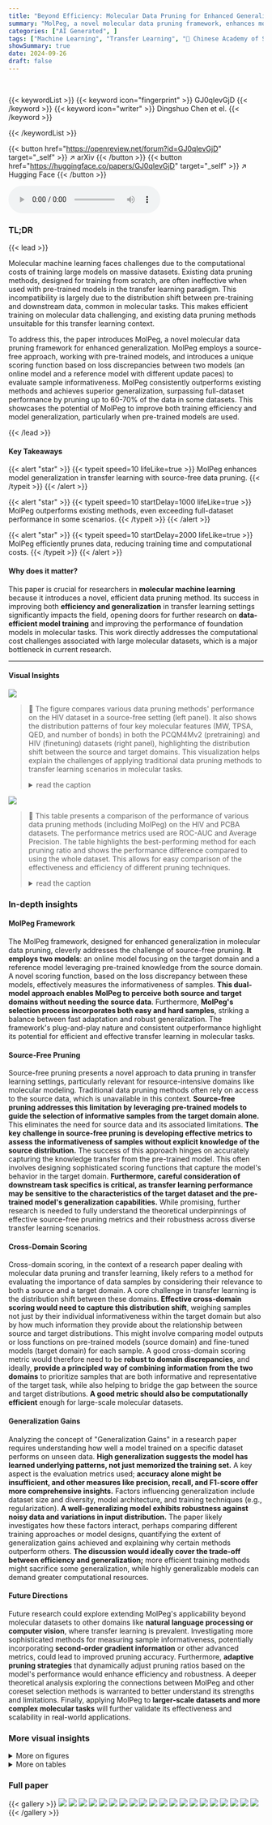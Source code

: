 ```yaml
---
title: "Beyond Efficiency: Molecular Data Pruning for Enhanced Generalization"
summary: "MolPeg, a novel molecular data pruning framework, enhances model generalization in transfer learning by using a source-free approach and consistently outperforming other methods, even surpassing full-..."
categories: ["AI Generated", ]
tags: ["Machine Learning", "Transfer Learning", "🏢 Chinese Academy of Sciences",]
showSummary: true
date: 2024-09-26
draft: false
---
```


<br>

{{< keywordList >}}
{{< keyword icon="fingerprint" >}} GJ0qIevGjD {{< /keyword >}}
{{< keyword icon="writer" >}} Dingshuo Chen et el. {{< /keyword >}}
 
{{< /keywordList >}}

{{< button href="https://openreview.net/forum?id=GJ0qIevGjD" target="_self" >}}
↗ arXiv
{{< /button >}}
{{< button href="https://huggingface.co/papers/GJ0qIevGjD" target="_self" >}}
↗ Hugging Face
{{< /button >}}



<audio controls>
    <source src="https://ai-paper-reviewer.com/GJ0qIevGjD/podcast.wav" type="audio/wav">
    Your browser does not support the audio element.
</audio>


### TL;DR


{{< lead >}}

Molecular machine learning faces challenges due to the computational costs of training large models on massive datasets. Existing data pruning methods, designed for training from scratch, are often ineffective when used with pre-trained models in the transfer learning paradigm. This incompatibility is largely due to the distribution shift between pre-training and downstream data, common in molecular tasks. This makes efficient training on molecular data challenging, and existing data pruning methods unsuitable for this transfer learning context.

To address this, the paper introduces MolPeg, a novel molecular data pruning framework for enhanced generalization.  MolPeg employs a source-free approach, working with pre-trained models, and introduces a unique scoring function based on loss discrepancies between two models (an online model and a reference model with different update paces) to evaluate sample informativeness.  MolPeg consistently outperforms existing methods and achieves superior generalization, surpassing full-dataset performance by pruning up to 60-70% of the data in some datasets. This showcases the potential of MolPeg to improve both training efficiency and model generalization, particularly when pre-trained models are used.

{{< /lead >}}


#### Key Takeaways

{{< alert "star" >}}
{{< typeit speed=10 lifeLike=true >}} MolPeg enhances model generalization in transfer learning with source-free data pruning. {{< /typeit >}}
{{< /alert >}}

{{< alert "star" >}}
{{< typeit speed=10 startDelay=1000 lifeLike=true >}} MolPeg outperforms existing methods, even exceeding full-dataset performance in some scenarios. {{< /typeit >}}
{{< /alert >}}

{{< alert "star" >}}
{{< typeit speed=10 startDelay=2000 lifeLike=true >}} MolPeg efficiently prunes data, reducing training time and computational costs. {{< /typeit >}}
{{< /alert >}}

#### Why does it matter?
This paper is crucial for researchers in **molecular machine learning** because it introduces a novel, efficient data pruning method.  Its success in improving both **efficiency and generalization** in transfer learning settings significantly impacts the field, opening doors for further research on **data-efficient model training** and improving the performance of foundation models in molecular tasks. This work directly addresses the computational cost challenges associated with large molecular datasets, which is a major bottleneck in current research.

------
#### Visual Insights



![](https://ai-paper-reviewer.com/GJ0qIevGjD/figures_1_1.jpg)

> 🔼 The figure compares various data pruning methods' performance on the HIV dataset in a source-free setting (left panel).  It also shows the distribution patterns of four key molecular features (MW, TPSA, QED, and number of bonds) in both the PCQM4Mv2 (pretraining) and HIV (finetuning) datasets (right panel), highlighting the distribution shift between the source and target domains. This visualization helps explain the challenges of applying traditional data pruning methods to transfer learning scenarios in molecular tasks.
> <details>
> <summary>read the caption</summary>
> Figure 1: (Left) The performance comparison of different data pruning methods in HIV dataset under source-free data pruning setting. (Right) Distribution patterns of four important molecular features - molecular weight (MW), topological polar surface area (TPSA), Quantitative Estimate of Drug-likeness (QED) and number of bonds - in PCQM4Mv2 [33] and HIV [34] dataset, which are used for pretraining and finetuning, respectively.
> </details>





![](https://ai-paper-reviewer.com/GJ0qIevGjD/tables_6_1.jpg)

> 🔼 This table presents a comparison of the performance of various data pruning methods (including MolPeg) on the HIV and PCBA datasets.  The performance metrics used are ROC-AUC and Average Precision.  The table highlights the best-performing method for each pruning ratio and shows the performance difference compared to using the whole dataset. This allows for easy comparison of the effectiveness and efficiency of different pruning techniques.
> <details>
> <summary>read the caption</summary>
> Table 1: The performance comparison to state-of-the-art methods on HIV and PCBA in terms of ROC-AUC (%, ↑) and Average Precision (%, ↑). We highlight the best-performing results in boldface. The performance difference with whole dataset training is highlighted with blue and orange, respectively.
> </details>





### In-depth insights


#### MolPeg Framework
The MolPeg framework, designed for enhanced generalization in molecular data pruning, cleverly addresses the challenge of source-free pruning.  **It employs two models**: an online model focusing on the target domain and a reference model leveraging pre-trained knowledge from the source domain.  A novel scoring function, based on the loss discrepancy between these models, effectively measures the informativeness of samples.  **This dual-model approach enables MolPeg to perceive both source and target domains without needing the source data**.  Furthermore, **MolPeg's selection process incorporates both easy and hard samples**, striking a balance between fast adaptation and robust generalization.  The framework's plug-and-play nature and consistent outperformance highlight its potential for efficient and effective transfer learning in molecular tasks.

#### Source-Free Pruning
Source-free pruning presents a novel approach to data pruning in transfer learning settings, particularly relevant for resource-intensive domains like molecular modeling.  Traditional data pruning methods often rely on access to the source data, which is unavailable in this context. **Source-free pruning addresses this limitation by leveraging pre-trained models to guide the selection of informative samples from the target domain alone.** This eliminates the need for source data and its associated limitations.  **The key challenge in source-free pruning is developing effective metrics to assess the informativeness of samples without explicit knowledge of the source distribution.** The success of this approach hinges on accurately capturing the knowledge transfer from the pre-trained model. This often involves designing sophisticated scoring functions that capture the model's behavior in the target domain. **Furthermore, careful consideration of downstream task specifics is critical, as transfer learning performance may be sensitive to the characteristics of the target dataset and the pre-trained model's generalization capabilities.** While promising, further research is needed to fully understand the theoretical underpinnings of effective source-free pruning metrics and their robustness across diverse transfer learning scenarios.

#### Cross-Domain Scoring
Cross-domain scoring, in the context of a research paper dealing with molecular data pruning and transfer learning, likely refers to a method for evaluating the importance of data samples by considering their relevance to both a source and a target domain.  A core challenge in transfer learning is the distribution shift between these domains.  **Effective cross-domain scoring would need to capture this distribution shift**, weighing samples not just by their individual informativeness within the target domain but also by how much information they provide about the relationship between source and target distributions. This might involve comparing model outputs or loss functions on pre-trained models (source domain) and fine-tuned models (target domain) for each sample. A good cross-domain scoring metric would therefore need to be **robust to domain discrepancies**, and ideally, **provide a principled way of combining information from the two domains** to prioritize samples that are both informative and representative of the target task, while also helping to bridge the gap between the source and target distributions. **A good metric should also be computationally efficient** enough for large-scale molecular datasets.

#### Generalization Gains
Analyzing the concept of "Generalization Gains" in a research paper requires understanding how well a model trained on a specific dataset performs on unseen data.  **High generalization suggests the model has learned underlying patterns, not just memorized the training set.**  A key aspect is the evaluation metrics used; **accuracy alone might be insufficient, and other measures like precision, recall, and F1-score offer more comprehensive insights.**  Factors influencing generalization include dataset size and diversity, model architecture, and training techniques (e.g., regularization).  **A well-generalizing model exhibits robustness against noisy data and variations in input distribution.** The paper likely investigates how these factors interact, perhaps comparing different training approaches or model designs, quantifying the extent of generalization gains achieved and explaining why certain methods outperform others.  **The discussion would ideally cover the trade-off between efficiency and generalization;** more efficient training methods might sacrifice some generalization, while highly generalizable models can demand greater computational resources.

#### Future Directions
Future research could explore extending MolPeg's applicability beyond molecular datasets to other domains like **natural language processing or computer vision**, where transfer learning is prevalent.  Investigating more sophisticated methods for measuring sample informativeness, potentially incorporating **second-order gradient information** or other advanced metrics, could lead to improved pruning accuracy.  Furthermore, **adaptive pruning strategies** that dynamically adjust pruning ratios based on the model's performance would enhance efficiency and robustness. A deeper theoretical analysis exploring the connections between MolPeg and other coreset selection methods is warranted to better understand its strengths and limitations. Finally, applying MolPeg to **larger-scale datasets and more complex molecular tasks** will further validate its effectiveness and scalability in real-world applications.


### More visual insights

<details>
<summary>More on figures
</summary>


![](https://ai-paper-reviewer.com/GJ0qIevGjD/figures_2_1.jpg)

> 🔼 This figure illustrates the MolPeg framework. The left panel shows the overall workflow, highlighting the use of an online model and a reference model with different update speeds to process samples from the target and source domains.  Samples are scored based on the absolute loss discrepancy between the two models and ranked. The easiest and hardest samples are selected to form the coreset. The right panel provides a theoretical perspective, illustrating how the selection process can be viewed as a gradient projection.  Samples with low projection norms are discarded, while those with high norms are retained.
> <details>
> <summary>read the caption</summary>
> Figure 2: The overall framework of MolPeg. (Left) We maintain an online model and a reference model with different updating paces, which focus on the target and source domain, respectively. After model inference, the samples are scored by the absolute loss discrepancy and selected in ascending order. The easiest and hardest samples are given the largest score and selected to form the coreset. (Right) The selection process of MolPeg can be interpreted from a gradient projection perspective.
> </details>



![](https://ai-paper-reviewer.com/GJ0qIevGjD/figures_3_1.jpg)

> 🔼 This figure compares the performance of three different sample selection strategies (selecting only easy samples, only hard samples, or both) within the MolPeg framework.  The x-axis represents the training epoch, and the y-axis shows the ROC-AUC score. The results demonstrate that selecting both easy and hard samples leads to the best performance, outperforming strategies that only select easy or hard samples.  The black dashed line represents the ROC-AUC achieved by training on the full dataset (no pruning). The shaded area around each line represents the standard deviation across multiple runs.
> <details>
> <summary>read the caption</summary>
> Figure 3: Performance comparison of selection criteria on HIV dataset when pruning 40% samples.
> </details>



![](https://ai-paper-reviewer.com/GJ0qIevGjD/figures_7_1.jpg)

> 🔼 The figure shows a comparison of different data pruning methods' performance on an HIV dataset, considering a scenario where data pruning is applied using pre-trained models. The left panel illustrates the performance comparison of various methods at different pruning ratios. The right panel displays the distribution patterns of key molecular features in the PCQM4Mv2 (pretraining) and HIV (finetuning) datasets to highlight the distribution shift challenge.
> <details>
> <summary>read the caption</summary>
> Figure 1: (Left) The performance comparison of different data pruning methods in HIV dataset under source-free data pruning setting. (Right) Distribution patterns of four important molecular features - molecular weight (MW), topological polar surface area (TPSA), Quantitative Estimate of Drug-likeness (QED) and number of bonds - in PCQM4Mv2 [33] and HIV [34] dataset, which are used for pretraining and finetuning, respectively.
> </details>



![](https://ai-paper-reviewer.com/GJ0qIevGjD/figures_8_1.jpg)

> 🔼 This figure compares the performance of different data pruning methods on two datasets (HIV and PCBA) using two different pre-training strategies (GraphMAE and GraphCL).  The x-axis represents the percentage of data retained after pruning (Data Ratio (1-p)), ranging from 10% to 80%. The y-axis shows the performance measured by ROC-AUC (%) for HIV and Average Precision (%) for PCBA. The lines represent different data pruning methods, including MolPeg (the proposed method) and several baselines.  The horizontal dashed lines indicate the performance achieved without any pruning (No Prune).  The figure demonstrates that MolPeg consistently outperforms other methods across different pruning ratios and pre-training strategies.
> <details>
> <summary>read the caption</summary>
> Figure 5: Data pruning trajectory given by downstream performance (%). Here the source models are pretrained on the PCQM4Mv2 dataset with GraphMAE and GraphCL strategies, respectively.
> </details>



![](https://ai-paper-reviewer.com/GJ0qIevGjD/figures_9_1.jpg)

> 🔼 This figure shows the performance of MolPeg model on the HIV dataset with different values of hyperparameter β.  The x-axis represents the pruning ratio (0.1, 0.4, and 0.8), and the y-axis represents the ROC-AUC. Different colors represent different values of β (0.001, 0.01, 0.1, 0.5, and 0.9). Error bars indicate the standard deviation. The results suggest that the performance of MolPeg model is relatively insensitive to the choice of β, with β=0.5 achieving a good balance between performance and stability.
> <details>
> <summary>read the caption</summary>
> Figure 6: Performance bar chart of different choices of hyper-parameter β on HIV dataset. The error bar is measured in standard deviation and plotted in grey color.
> </details>



![](https://ai-paper-reviewer.com/GJ0qIevGjD/figures_18_1.jpg)

> 🔼 The figure shows the comparison of different data pruning methods' performance on the HIV dataset under a source-free setting (left).  It also illustrates the distribution patterns of key molecular features (MW, TPSA, QED, number of bonds) in the PCQM4Mv2 and HIV datasets used for pre-training and fine-tuning, respectively (right).  The left panel highlights the performance of MolPeg in comparison to other methods, while the right panel illustrates the distribution differences between the source (pre-training) and target (fine-tuning) datasets, motivating the need for a source-free data pruning method.
> <details>
> <summary>read the caption</summary>
> Figure 1: (Left) The performance comparison of different data pruning methods in HIV dataset under source-free data pruning setting. (Right) Distribution patterns of four important molecular features - molecular weight (MW), topological polar surface area (TPSA), Quantitative Estimate of Drug-likeness (QED) and number of bonds - in PCQM4Mv2 [33] and HIV [34] dataset, which are used for pretraining and finetuning, respectively.
> </details>



</details>




<details>
<summary>More on tables
</summary>


![](https://ai-paper-reviewer.com/GJ0qIevGjD/tables_7_1.jpg)
> 🔼 This table presents a comparison of the performance of MolPeg against other state-of-the-art data pruning methods on the QM9 dataset.  The performance metric used is Mean Absolute Error (MAE), with lower values indicating better performance. The table shows results for different pruning ratios (percentage of data removed) and highlights the best and second-best performing methods for each ratio in bold and underlined text, respectively.  The results are for two different properties in QM9, QM9-U0 and QM9-Zpve.
> <details>
> <summary>read the caption</summary>
> Table 2: The performance comparison to state-of-the-art methods on QM9 dataset in terms of MAE (↓). We highlight the best- and the second-performing results in boldface and underlined, respectively.
> </details>

![](https://ai-paper-reviewer.com/GJ0qIevGjD/tables_8_1.jpg)
> 🔼 This table presents the performance comparison of different data pruning methods on the HIV dataset using the 3D modality. It shows the ROC-AUC scores for various pruning ratios (60%, 40%, 20%) for Random Pruning and MolPeg, and also includes the performance of training with the whole dataset. The results highlight the effectiveness of MolPeg in achieving superior performance compared to random pruning, even surpassing the full dataset performance at certain pruning ratios.
> <details>
> <summary>read the caption</summary>
> Table 3: Performance with 3D modality on HIV dataset.
> </details>

![](https://ai-paper-reviewer.com/GJ0qIevGjD/tables_14_1.jpg)
> 🔼 This table presents a summary of the datasets used in the experiments described in the paper.  It shows the dataset name, data type (SMILES or SMILES, 3D), the number of molecules, the average number of atoms and bonds per molecule, the number of tasks (for multi-task datasets), and the average degree of the molecular graphs.  The datasets are categorized into pre-training datasets (used to train the initial model) and finetuning datasets (used to adapt the pre-trained model to specific tasks).
> <details>
> <summary>read the caption</summary>
> Table 4: Statistics of datasets used in experiments.
> </details>

![](https://ai-paper-reviewer.com/GJ0qIevGjD/tables_18_1.jpg)
> 🔼 This table presents the results of the robustness evaluation across pretaining datasets.  It compares the performance of various data pruning methods (Hard Random, Forgetting, GraNd, Glister, Soft Random, UCB, InfoBatch, MolPeg) on the HIV dataset, using two pretrained models of varying quality, obtained from the ZINC15 and QM9 datasets.  The results are shown for three different pruning ratios (90%, 70%, 40%). The table also includes the performance of training on the full dataset and training from scratch for comparison.
> <details>
> <summary>read the caption</summary>
> Table 5: The performance comparison on HIV with different pre-taining datasets of varying quality in terms of ROC-AUC (%, ↑)
> </details>

![](https://ai-paper-reviewer.com/GJ0qIevGjD/tables_19_1.jpg)
> 🔼 This table presents the performance comparison of different data pruning methods on the MUV dataset in terms of ROC-AUC.  It shows the results for both static and dynamic pruning methods at different pruning ratios (90%, 70%, and 40%).  The methods compared include random pruning, forgetting, GraNd-20, Glister, UCB, InfoBatch, and MolPeg.  The table highlights the best-performing results, allowing for a direct comparison of the effectiveness of each method at different data reduction levels.
> <details>
> <summary>read the caption</summary>
> Table 6: The performance comparison to state-of-the-art methods on MUV in terms of ROC-AUC (%, ↑).
> </details>

</details>




### Full paper

{{< gallery >}}
<img src="https://ai-paper-reviewer.com/GJ0qIevGjD/1.png" class="grid-w50 md:grid-w33 xl:grid-w25" />
<img src="https://ai-paper-reviewer.com/GJ0qIevGjD/2.png" class="grid-w50 md:grid-w33 xl:grid-w25" />
<img src="https://ai-paper-reviewer.com/GJ0qIevGjD/3.png" class="grid-w50 md:grid-w33 xl:grid-w25" />
<img src="https://ai-paper-reviewer.com/GJ0qIevGjD/4.png" class="grid-w50 md:grid-w33 xl:grid-w25" />
<img src="https://ai-paper-reviewer.com/GJ0qIevGjD/5.png" class="grid-w50 md:grid-w33 xl:grid-w25" />
<img src="https://ai-paper-reviewer.com/GJ0qIevGjD/6.png" class="grid-w50 md:grid-w33 xl:grid-w25" />
<img src="https://ai-paper-reviewer.com/GJ0qIevGjD/7.png" class="grid-w50 md:grid-w33 xl:grid-w25" />
<img src="https://ai-paper-reviewer.com/GJ0qIevGjD/8.png" class="grid-w50 md:grid-w33 xl:grid-w25" />
<img src="https://ai-paper-reviewer.com/GJ0qIevGjD/9.png" class="grid-w50 md:grid-w33 xl:grid-w25" />
<img src="https://ai-paper-reviewer.com/GJ0qIevGjD/10.png" class="grid-w50 md:grid-w33 xl:grid-w25" />
<img src="https://ai-paper-reviewer.com/GJ0qIevGjD/11.png" class="grid-w50 md:grid-w33 xl:grid-w25" />
<img src="https://ai-paper-reviewer.com/GJ0qIevGjD/12.png" class="grid-w50 md:grid-w33 xl:grid-w25" />
<img src="https://ai-paper-reviewer.com/GJ0qIevGjD/13.png" class="grid-w50 md:grid-w33 xl:grid-w25" />
<img src="https://ai-paper-reviewer.com/GJ0qIevGjD/14.png" class="grid-w50 md:grid-w33 xl:grid-w25" />
<img src="https://ai-paper-reviewer.com/GJ0qIevGjD/15.png" class="grid-w50 md:grid-w33 xl:grid-w25" />
<img src="https://ai-paper-reviewer.com/GJ0qIevGjD/16.png" class="grid-w50 md:grid-w33 xl:grid-w25" />
<img src="https://ai-paper-reviewer.com/GJ0qIevGjD/17.png" class="grid-w50 md:grid-w33 xl:grid-w25" />
<img src="https://ai-paper-reviewer.com/GJ0qIevGjD/18.png" class="grid-w50 md:grid-w33 xl:grid-w25" />
<img src="https://ai-paper-reviewer.com/GJ0qIevGjD/19.png" class="grid-w50 md:grid-w33 xl:grid-w25" />
<img src="https://ai-paper-reviewer.com/GJ0qIevGjD/20.png" class="grid-w50 md:grid-w33 xl:grid-w25" />
{{< /gallery >}}